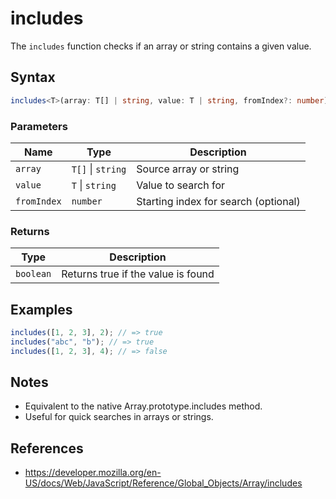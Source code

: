 # includes

The `includes` function checks if an array or string contains a given value.

## Syntax

```typescript
includes<T>(array: T[] | string, value: T | string, fromIndex?: number): boolean;
```

### Parameters

| Name      | Type               | Description                                 |
|-----------|--------------------|---------------------------------------------|
| `array`   | `T[]` \| `string`   | Source array or string                      |
| `value`   | `T` \| `string`     | Value to search for                         |
| `fromIndex` | `number`         | Starting index for search (optional)        |

### Returns

| Type      | Description                                 |
|-----------|---------------------------------------------|
| `boolean` | Returns true if the value is found          |

## Examples

```typescript
includes([1, 2, 3], 2); // => true
includes("abc", "b"); // => true
includes([1, 2, 3], 4); // => false
```

## Notes

* Equivalent to the native Array.prototype.includes method.
* Useful for quick searches in arrays or strings.

## References

* https://developer.mozilla.org/en-US/docs/Web/JavaScript/Reference/Global_Objects/Array/includes
